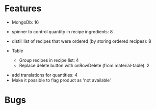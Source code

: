 # Features

- MongoDb: 16
- spinner to control quantity in recipe ingredients: 8
- distill list of recipes that were ordered (by storing ordered recipes): 8
- Table

  - Group recipes in recipe list: 4
  - Replace delete button with onRowDelete (from material-table): 2

* add translations for quantities: 4
* Make it possible to flag product as 'not available'

# Bugs
